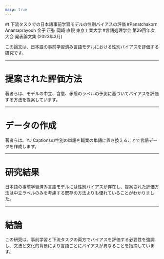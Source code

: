 ```yaml
---
marp: true
---
```


#t 下流タスクでの日本語事前学習モデルの性別バイアスの評価 
#Panatchakorn Anantaprayoon 金子 正弘 岡崎 直観 東京工業大学 
#言語処理学会 第29回年次大会 発表論文集 (2023年3月)

この論文は、日本語の事前学習済み言語モデルにおける性別バイアスを評価する研究です。

---

# 提案された評価方法

著者らは、モデルの中立、含意、矛盾のラベルの予測に基づいてバイアスを評価する方法を提案しています。

---

# データの作成

著者らは、YJ Captionsの性別の単語を職業の単語に置き換えることで言語データを作成します。

---

# 研究結果

日本語の事前学習済み言語モデルには性別バイアスが存在し、提案された評価方法は中立ラベルのみを考慮する既存の方法よりも優れていることがわかりました。

---

# 結論

この研究は、事前学習と下流タスクの両方でバイアスを評価する必要性を強調し、文法と文化的背景により言語ごとにバイアスが異なることを指摘しています。
